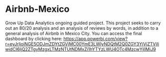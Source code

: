 # Airbnb-Mexico
Grow Up Data Analytics ongoing guided project.  This project seeks to carry out an 80/20 analysis and an analysis of reviews by words, in addition to a general analysis of Airbnb in Mexico City.
You can access the final dashboard by clicking here: https://app.powerbi.com/view?r=eyJrIjoiNGE5ODJmZDYtZGVjMC00YmE3LWIyNDQtM2Q0ZGY3YjVjZTVjIiwidCI6IjQ2ZTgyMzgxLTMzNTUtNDMxZi1hYTYzLWU4OTc4MzcwYjllMiJ9
